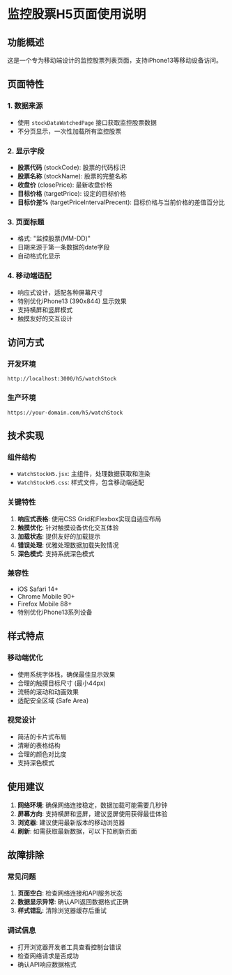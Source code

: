 # 监控股票H5页面使用说明

## 功能概述

这是一个专为移动端设计的监控股票列表页面，支持iPhone13等移动设备访问。

## 页面特性

### 1. 数据来源
- 使用 `stockDataWatchedPage` 接口获取监控股票数据
- 不分页显示，一次性加载所有监控股票

### 2. 显示字段
- **股票代码** (stockCode): 股票的代码标识
- **股票名称** (stockName): 股票的完整名称
- **收盘价** (closePrice): 最新收盘价格
- **目标价格** (targetPrice): 设定的目标价格
- **目标价差%** (targetPriceIntervalPrecent): 目标价格与当前价格的差值百分比

### 3. 页面标题
- 格式: "监控股票(MM-DD)"
- 日期来源于第一条数据的date字段
- 自动格式化显示

### 4. 移动端适配
- 响应式设计，适配各种屏幕尺寸
- 特别优化iPhone13 (390x844) 显示效果
- 支持横屏和竖屏模式
- 触摸友好的交互设计

## 访问方式

### 开发环境
```
http://localhost:3000/h5/watchStock
```

### 生产环境
```
https://your-domain.com/h5/watchStock
```

## 技术实现

### 组件结构
- `WatchStockH5.jsx`: 主组件，处理数据获取和渲染
- `WatchStockH5.css`: 样式文件，包含移动端适配

### 关键特性
1. **响应式表格**: 使用CSS Grid和Flexbox实现自适应布局
2. **触摸优化**: 针对触摸设备优化交互体验
3. **加载状态**: 提供友好的加载提示
4. **错误处理**: 优雅处理数据加载失败情况
5. **深色模式**: 支持系统深色模式

### 兼容性
- iOS Safari 14+
- Chrome Mobile 90+
- Firefox Mobile 88+
- 特别优化iPhone13系列设备

## 样式特点

### 移动端优化
- 使用系统字体栈，确保最佳显示效果
- 合理的触摸目标尺寸 (最小44px)
- 流畅的滚动和动画效果
- 适配安全区域 (Safe Area)

### 视觉设计
- 简洁的卡片式布局
- 清晰的表格结构
- 合理的颜色对比度
- 支持深色模式

## 使用建议

1. **网络环境**: 确保网络连接稳定，数据加载可能需要几秒钟
2. **屏幕方向**: 支持横屏和竖屏，建议竖屏使用获得最佳体验
3. **浏览器**: 建议使用最新版本的移动浏览器
4. **刷新**: 如需获取最新数据，可以下拉刷新页面

## 故障排除

### 常见问题
1. **页面空白**: 检查网络连接和API服务状态
2. **数据显示异常**: 确认API返回数据格式正确
3. **样式错乱**: 清除浏览器缓存后重试

### 调试信息
- 打开浏览器开发者工具查看控制台错误
- 检查网络请求是否成功
- 确认API响应数据格式
